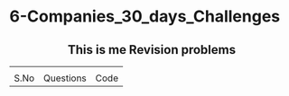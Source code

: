 # 6-Companies_30_days_Challenges

<h2 align="center">This is me Revision problems</h2>
<div width="70%">
<table align="center">
  <th>
    <tr>
    <td>S.No</td/>
    <td>Questions</td/>
    <td>Code</td/>
    </tr>
  </th>
</table>
</div>
